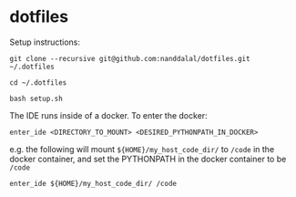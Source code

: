 # dotfiles

Setup instructions:
```
git clone --recursive git@github.com:nanddalal/dotfiles.git ~/.dotfiles

cd ~/.dotfiles

bash setup.sh
```

The IDE runs inside of a docker. To enter the docker:
```
enter_ide <DIRECTORY_TO_MOUNT> <DESIRED_PYTHONPATH_IN_DOCKER>
```
e.g. the following will mount `${HOME}/my_host_code_dir/` to `/code` in the docker container, and set the PYTHONPATH in the docker container to be `/code`
```
enter_ide ${HOME}/my_host_code_dir/ /code
```
